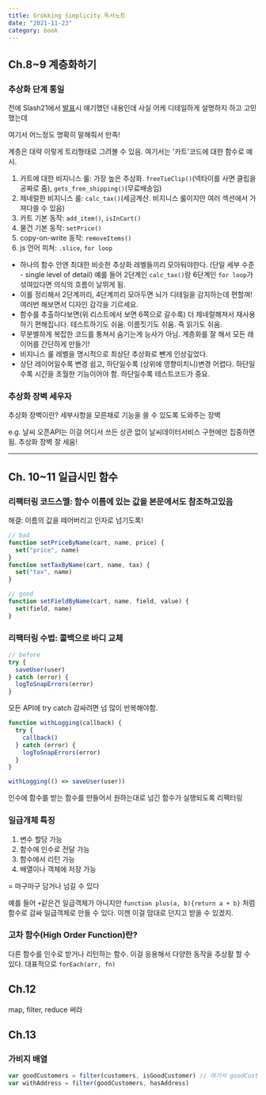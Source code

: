 ```yaml
---
title: Grokking Simplicity 독서노트
date: "2021-11-23"
category: book
---
```


## Ch.8~9 계층화하기

### 추상화 단계 통일

전에 Slash21에서 [발표](https://www.youtube.com/watch?v=edWbHp_k_9Y)시 얘기했던 내용인데 사실 어케 디테일하게 설명하지 하고 고민했는데

여기서 어느정도 명확히 말해줘서 만족!

계층은 대략 이렇게 트리형태로 그려볼 수 있음. 여기서는 '카트'코드에 대한 함수로 예시.

1. 카트에 대한 비지니스 룰: 가장 높은 추상화. `freeTieClip()`(넥타이를 사면 클립을 공짜로 줌), `gets_free_shipping()`(무료배송임)
2. 제네럴한 비지니스 룰: `calc_tax()`(세금계산. 비지니스 룰이지만 여러 섹션에서 가져다쓸 수 있음)
3. 카트 기본 동작: `add_item()`, `isInCart()`
4. 물건 기본 동작: `setPrice()`
5. copy-on-write 동작: `removeItems()`
6. js 언어 피쳐: `.slice`, `for loop`

- 하나의 함수 안엔 최대한 비슷한 추상화 레벨들끼리 모아둬야한다. (단일 세부 수준 - single level of detail)
  예를 들어 2단계인 `calc_tax()`랑 6단계인 `for loop`가 섞여있다면 의식의 흐름이 날뛰게 됨.
- 이를 정리해서 2단계끼리, 4단계끼리 모아두면 뇌가 디테일을 감지하는데 편할껴! 여러번 해보면서 디자인 감각을 기르세요.
- 함수를 추출하다보면(위 리스트에서 보면 6쪽으로 갈수록) 더 제네럴해져서 재사용하기 편해집니다. 테스트하기도 쉬움. 이름짓기도 쉬움. 즉 읽기도 쉬움.
- 무분별하게 복잡한 코드를 퉁쳐서 숨기는게 능사가 아님. 계층화를 잘 해서 모든 레이어를 간단하게 만들기!
- 비지니스 룰 레벨을 명시적으로 최상단 추상화로 뺀게 인상깊었다.
- 상단 레이어일수록 변경 쉽고, 하단일수록 (상위에 영향미치니)변경 어렵다. 하단일수록 시간을 초월한 기능이어야 함. 하단일수록 테스트코드가 중요.

### 추상화 장벽 세우자

추상화 장벽이란? 세부사항을 모른채로 기능을 쓸 수 있도록 도와주는 장벽

e.g. 날씨 오픈API는 이걸 어디서 쓰든 상관 없이 날씨데이터서비스 구현에만 집중하면 됨. 추상화 장벽 잘 세움!

---

## Ch. 10~11 일급시민 함수

### 리팩터링 코드스멜: 함수 이름에 있는 값을 본문에서도 참조하고있음

해결: 이름의 값을 떼어버리고 인자로 넘기도록!

```js
// bad
function setPriceByName(cart, name, price) {
  set("price", name)
}
function setTaxByName(cart, name, tax) {
  set("tax", name)
}

// good
function setFieldByName(cart, name, field, value) {
  set(field, name)
}
```

### 리팩터링 수법: 콜백으로 바디 교체

```js
// before
try {
  saveUser(user)
} catch (error) {
  logToSnapErrors(error)
}
```

모든 API에 try catch 감싸려면 넘 많이 반복해야함.

```js
function withLogging(callback) {
  try {
    callback()
  } catch (error) {
    logToSnapErrors(error)
  }
}

withLogging(() => saveUser(user))
```

인수에 함수를 받는 함수를 만들어서 원하는대로 넘긴 함수가 실행되도록 리팩터링

### 일급개체 특징

1. 변수 할당 가능
2. 함수에 인수로 전달 가능
3. 함수에서 리턴 가능
4. 배열이나 객체에 저장 가능

= 마구마구 담거나 넘길 수 있다

예를 들어 `+`같은건 일급객체가 아니지만
`function plus(a, b){return a + b}` 처럼 함수로 감싸 일급객체로 만들 수 있다. 이젠 이걸 맘대로 던지고 받을 수 있겠지.

### 고차 함수(High Order Function)란?

다른 함수를 인수로 받거나 리턴하는 함수. 이걸 응용해서 다양한 동작을 추상활 할 수 있다.
대표적으로 `forEach(arr, fn)`

## Ch.12

map, filter, reduce 써라

## Ch.13

### 가비지 배열

```js
var goodCustomers = filter(customers, isGoodCustomer) // 여기서 goodCustomers는 필터링 중간에 한번만 쓰이고 다신 안쓰임. 쓰레기임.
var withAddress = filter(goodCustomers, hasAddress)
```
